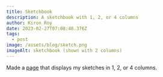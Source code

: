 ```yaml
---
title: Sketchbook
description: A sketchbook with 1, 2, or 4 columns
author: Kiron Roy
date: 2023-02-27T07:08:48.376Z
tags:
  - post
image: /assets/blog/sketch.png
imageAlt: sketchbook (shown with 2 columns)
---
```



Made a [page](https://kironroy.dev/phototry) that displays my sketches in 1, 2, or 4 columns.